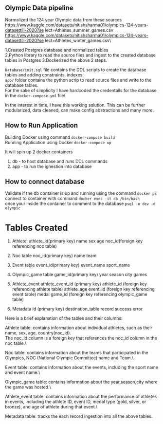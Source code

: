 ## Olympic Data pipeline

 Normalized the 124 year Olympic data from these sources\
 https://www.kaggle.com/datasets/nitishsharma01/olympics-124-years-datasettill-2020?se lect=Athletes_summer_games.csv\
 https://www.kaggle.com/datasets/nitishsharma01/olympics-124-years-datasettill-2020?se lect=Athletes_winter_games.csv\

1.Created Postgres database and normalized tables\
2.Python library to read the source files and ingest to the created database tables in Postgres
3.Dockerized the above 2 steps. 

`Database/init.sql` file contains the DDL scripts to create the database tables and adding constraints, indexes.\
`app/` folder contains the python scrip to read source files and write to the database tables.\
For the sake of simplicity I have hardcoded the credentails for the database in the `docker-compose.yml` file\

In the interest in time, I have this working solution. 
This can be further modularized, data cleaned, can make config abstractions and many more.


## How to Run Application

Building Docker using command `docker-compose build`\
Running Application using Docker `docker-compose up`

It will spin up 2 docker containers
1. db - to host database and runs DDL commands
2. app - to run the ignestion into database

## How to connect database

Validate if the db container is up and running using the command `docker ps`\
connect to container with command `docker exec -it db /bin/bash`\
once your inside the container to comment to the database `psql -u dev -d olympic`

# Tables Created
1. Athlete:
		athlete_id(primary key)
    name
    sex
    age
    noc_id(foreign key referencing noc table)
		
2. Noc table
		noc_id(primary key)
		name
		team
		
3. Event table
		event_id(primary key)
		event_name
		sport_name
		
4. Olympic_game table
		game_id(primary key)
		year
		season
		city
		games
		
5. Athlete_event
		athlete_event_id (primary key)
		athlete_id (foreign key referencing athlete table)
		athlete_age
		event_id (foreign key referencing event table)
		medal
		game_id (foreign key referencing olympic_game table)

6. Metadata
    id (primary key)
		destination_table
		record
		success
		error
		
		
Here is a brief explanation of the tables and their columns:

Athlete table: contains information about individual athletes, such as their name, sex, age, country(noc_id).\
The noc_id column is a foreign key that references the noc_id column in the noc table.\\

Noc table: contains information about the teams that participated in the Olympics, NOC (National Olympic Committee) name and Team.\

Event table: contains information about the events, including the sport name and event name.\

Olympic_game table: contains information about the year,season,city where the game was hosted.\

Athlete_event table: contains information about the performance of athletes in events, including the athlete ID, event ID, medal type (gold, silver, or bronze), and age of athlete during that event.\

Metadata table: tracks the each record ingestion into all the above tables.

